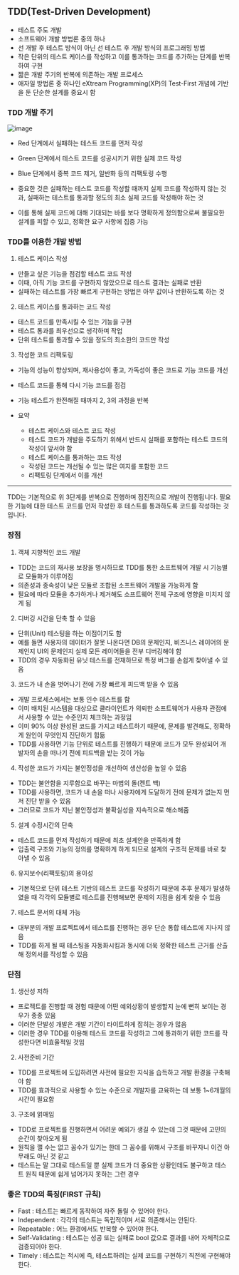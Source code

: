 ## TDD(Test-Driven Development)
- 테스트 주도 개발
- 소프트웨어 개발 방법론 중의 하나
- 선 개발 후 테스트 방식이 아닌 선 테스트 후 개발 방식의 프로그래밍 방법
- 작은 단위의 테스트 케이스를 작성하고 이를 통과하는 코드를 추가하는 단계를 반복하여 구현
- 짧은 개발 주기의 반복에 의존하는 개발 프로세스
- 애자일 방법론 중 하나인 eXtream Programming(XP)의 Test-First 개념에 기반을 둔 단순한 설계를 중요시 함

### TDD 개발 주기
![image](https://github.com/kingaser/Study/assets/104209781/b537925c-2bc6-4259-b53b-f98872660d0e)
- Red 단계에서 실패하는 테스트 코드를 먼저 작성
- Green 단계에서 테스트 코드를 성공시키기 위한 실제 코드 작성
- Blue 단계에서 중복 코드 제거, 일반화 등의 리팩토링 수행

- 중요한 것은 실패하는 테스트 코드를 작성할 때까지 실제 코드를 작성하지 않는 것과, 실패하는 테스트를 통과할 정도의 최소 실제 코드를 작성해야 하는 것
- 이를 통해 실제 코드에 대해 기대되는 바를 보다 명확하게 정의함으로써 불필요한 설계를 피할 수 있고, 정확한 요구 사항에 집중 가능

### TDD를 이용한 개발 방법
1. 테스트 케이스 작성
  - 만들고 싶은 기능을 점검할 테스트 코드 작성
  - 이때, 아직 기능 코드를 구현하지 않았으므로 테스트 결과는 실패로 반환
  - 실패하는 테스트를 가장 빠르게 구현하는 방법은 아무 값이나 반환하도록 하는 것

2. 테스트 케이스를 통과하는 코드 작성
  - 테스트 코드를 만족시킬 수 있는 기능을 구현
  - 테스트 통과를 최우선으로 생각하며 작업
  - 단위 테스트를 통과할 수 있을 정도의 최소한의 코드만 작성

3. 작성한 코드 리팩토링
  - 기능의 성능이 향상되며, 재사용성이 좋고, 가독성이 좋은 코드로 기능 코드를 개선
  - 테스트 코드를 통해 다시 기능 코드를 점검
  - 기능 테스트가 완전해질 때까지 2, 3의 과정을 반복

- 요약
  - 테스트 케이스와 테스트 코드 작성
  - 테스트 코드가 개발을 주도하기 위해서 반드시 실패를 포함하는 테스트 코드의 작성이 앞서야 함
  - 테스트 케이스를 통과하는 코드 작성
  - 작성된 코드는 개선될 수 있는 많은 여지를 포함한 코드
  - 리팩토링 단계에서 이를 개선
---
TDD는 기본적으로 위 3단계를 반복으로 진행하며 점진적으로 개발이 진행됩니다. 필요한 기능에 대한 테스트 코드를
먼저 작성한 후 테스트를 통과하도록 코드를 작성하는 것입니다.

### 장점
1. 객체 지향적인 코드 개발
  - TDD는 코드의 재사용 보장을 명시하므로 TDD를 통한 소프트웨어 개발 시 기능별로 모듈화가 이루어짐
  - 의존성과 종속성이 낮은 모듈로 조합된 소프트웨어 개발을 가능하게 함
  - 필요에 따라 모듈을 추가하거나 제거해도 소프트웨어 전체 구조에 영향을 미치지 않게 됨

2. 디버깅 시간을 단축 할 수 있음
  - 단위(Unit) 테스팅을 하는 이점이기도 함
  - 예를 들면 사용자의 데이터가 잘못 나온다면 DB의 문제인지, 비즈니스 레이어의 문제인지 UI의 문제인지 실제 모든 레이어들을 전부 디버깅해야 함
  - TDD의 경우 자동화된 유닛 테스트를 전재하므로 특정 버그를 손쉽게 찾아낼 수 있음

3. 코드가 내 손을 벗어나기 전에 가장 빠르게 피드백 받을 수 있음
  - 개발 프로세스에서는 보통 인수 테스트를 함
  - 이미 배치된 시스템을 대상으로 클라이언트가 의뢰한 소프트웨어가 사용자 관점에서 사용할 수 있는 수준인지 체크하는 과정임
  - 이미 90% 이상 완성된 코드를 가지고 테스트하기 때문에, 문제를 발견해도, 정확하게 원인이 무엇인지 진단하기 힘듦
  - TDD를 사용하면 기능 단위로 테스트를 진행하기 때문에 코드가 모두 완성되어 개발자의 손을 떠나기 전에 피드백을 받는 것이 가능

4. 작성한 코드가 가지는 불안정성을 개선하여 생산성을 높일 수 있음
  - TDD는 불안함을 지루함으로 바꾸는 마법의 돌(켄트 백)
  - TDD를 사용하면, 코드가 내 손을 떠나 사용자에게 도달하기 전에 문제가 없는지 먼저 진단 받을 수 있음
  - 그러므로 코드가 지닌 불안정성과 불확실성을 지속적으로 해소해줌

5. 설계 수정시간의 단축
  - 테스트 코드를 먼저 작성하기 때문에 최초 설계안을 만족하게 함
  - 입출력 구조와 기능의 정의를 명확하게 하게 되므로 설계의 구조적 문제를 바로 찾아낼 수 있음
    
6. 유지보수(리팩토링)의 용이성
  - 기본적으로 단위 테스트 기반의 테스트 코드를 작성하기 때문에 추후 문제가 발생하였을 때 각각의 모듈별로 테스트를 진행해보면 문제의 지점을 쉽게 찾을 수 있음
    
7. 테스트 문서의 대체 가능
  - 대부분의 개발 프로젝트에서 테스트를 진행하는 경우 단순 통합 테스트에 지나지 않음
  - TDD를 하게 될 때 테스팅을 자동화시킴과 동시에 더욱 정확한 테스트 근거를 산출해 정의서를 작성할 수 있음

### 단점
1. 생산성 저하
  - 프로젝트를 진행할 때 경험 때문에 어떤 예외상황이 발생할지 눈에 뻔히 보이는 경우가 종종 있음
  - 이러한 단발성 개발은 개발 기간이 타이트하게 잡히는 경우가 많음
  - 이러한 경우 TDD를 이용해 테스트 코드를 작성하고 그에 통과하기 위한 코드를 작성한다면 비효율적일 것임
    
2. 사전준비 기간
  - TDD를 프로젝트에 도입하려면 사전에 필요한 지식을 습득하고 개발 환경을 구축해야 함
  - TDD를 효과적으로 사용할 수 있는 수준으로 개발자를 교육하는 데 보통 1~6개월의 시간이 필요함

3. 구조에 얽매임
  - TDD로 프로젝트를 진행하면서 어려운 예외가 생길 수 있는데 그것 때문에 고민의 순간이 찾아오게 됨
  - 원칙을 깰 수는 없고 꼼수가 있기는 한데 그 꼼수를 위해서 구조를 바꾸자니 이건 아무래도 아닌 것 같고
  - 테스트는 말 그대로 테스트일 뿐 실제 코드가 더 중요한 상황인데도 불구하고 테스트 원칙 때문에 쉽게 넘어가지 못하는 그런 경우

### 좋은 TDD의 특징(FIRST 규칙)
- Fast : 테스트는 빠르게 동작하여 자주 돌릴 수 있어야 한다.
- Independent : 각각의 테스트는 독립적이며 서로 의존해서는 안된다.
- Repeatable : 어느 환경에서도 반복할 수 있어야 한다.
- Self-Validating : 테스트는 성공 또는 실패로 bool 값으로 결과를 내어 자체적으로 검증되어야 한다.
- Timely : 테스트는 적시에 즉, 테스트하려는 실제 코드를 구현하기 직전에 구현해야 한다.
